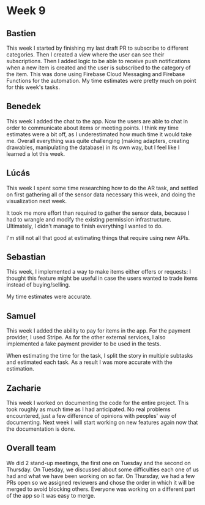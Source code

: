 # Week 9

## Bastien
This week I started by finishing my last draft PR to subscribe to different categories.
Then I created a view where the user can see their subscriptions.
Then I added logic to be able to receive push notifications when a new item is created and the user is subscribed to the category of the item. This was done using Firebase Cloud Messaging and Firebase Functions for the automation.
My time estimates were pretty much on point for this week's tasks.


## Benedek
This week I added the chat to the app.
Now the users are able to chat in order to communicate about 
items or meeting points.
I think my time estimates were a bit off, as I underestimated 
how much time it would take me.
Overall everything was quite challenging (making adapters, 
creating drawables, manipulating the database) in its own 
way, but I feel like I learned a lot this week.


## Lúcás
This week I spent some time researching how to do the AR task, and settled on first gathering all of the
sensor data necessary this week, and doing the visualization next week.

It took me more effort than required to gather the sensor data, because I had to wrangle and modify
the existing permission infrastructure. Ultimately, I didn't manage to finish everything I wanted to do.

I'm still not all that good at estimating things that require using new APIs.


## Sebastian
This week, I implemented a way to make items either offers or requests: I thought this feature might be useful in case the users wanted to trade items instead of buying/selling. 

My time estimates were accurate.


## Samuel
This week I added the ability to pay for items in the app. For the payment provider, I used Stripe. As for the other external services, I also implemented a fake payment provider to be used in the tests.

When estimating the time for the task, I split the story in multiple subtasks and estimated each task. As a result I was more accurate with the estimation.


## Zacharie
This week I worked on documenting the code for the entire project. This took roughly as much time as I had anticipated.
No real problems encountered, just a few difference of opinions with peoples' way of documenting.
Next week I will start working on new features again now that the documentation is done.


## Overall team
We did 2 stand-up meetings, the first one on Tuesday and the second on Thursday. On Tuesday, we discussed about some difficulties each one of us had and what we have been working on so far. On Thursday, we had a few PRs open so we assigned reviewers and chose the order in which it will be merged to avoid blocking others. Everyone was working on a different part of the app so it was easy to merge.
